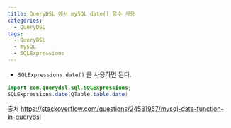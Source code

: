 ```yaml
---
title: QueryDSL 에서 mySQL date() 함수 사용
categories:
  - QueryDSL
tags:
  - QueryDSL
  - mySQL
  - SQLExpressions
---
```


- `SQLExpressions.date()` 을 사용하면 된다.

```java
import com.querydsl.sql.SQLExpressions;
SQLExpressions.date(QTable.table.date)
```

출처
https://stackoverflow.com/questions/24531957/mysql-date-function-in-querydsl
